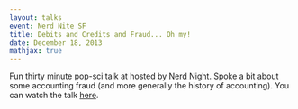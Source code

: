 ```yaml
---
layout: talks
event: Nerd Nite SF 
title: Debits and Credits and Fraud... Oh my! 
date: December 18, 2013 
mathjax: true
---
```


Fun thirty minute pop-sci talk at hosted by [Nerd Night](https://sf.nerdnite.com/2013/12/10/nerd-nite-sf-43-meyer-lemons-libraries-and-librarians-and-tba/). Spoke a bit about some accounting fraud (and more generally the history of accounting). You can watch the talk [here](https://vimeo.com/84728445).

